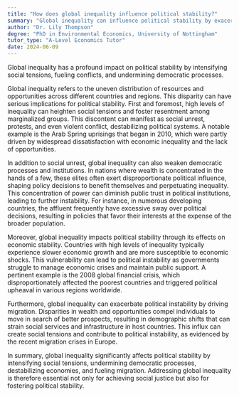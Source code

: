 ```yaml
---
title: "How does global inequality influence political stability?"
summary: "Global inequality can influence political stability by exacerbating social tensions, fuelling conflict, and undermining democratic processes."
author: "Dr. Lily Thompson"
degree: "PhD in Environmental Economics, University of Nottingham"
tutor_type: "A-Level Economics Tutor"
date: 2024-06-09
---
```


Global inequality has a profound impact on political stability by intensifying social tensions, fueling conflicts, and undermining democratic processes.

Global inequality refers to the uneven distribution of resources and opportunities across different countries and regions. This disparity can have serious implications for political stability. First and foremost, high levels of inequality can heighten social tensions and foster resentment among marginalized groups. This discontent can manifest as social unrest, protests, and even violent conflict, destabilizing political systems. A notable example is the Arab Spring uprisings that began in 2010, which were partly driven by widespread dissatisfaction with economic inequality and the lack of opportunities.

In addition to social unrest, global inequality can also weaken democratic processes and institutions. In nations where wealth is concentrated in the hands of a few, these elites often exert disproportionate political influence, shaping policy decisions to benefit themselves and perpetuating inequality. This concentration of power can diminish public trust in political institutions, leading to further instability. For instance, in numerous developing countries, the affluent frequently have excessive sway over political decisions, resulting in policies that favor their interests at the expense of the broader population.

Moreover, global inequality impacts political stability through its effects on economic stability. Countries with high levels of inequality typically experience slower economic growth and are more susceptible to economic shocks. This vulnerability can lead to political instability as governments struggle to manage economic crises and maintain public support. A pertinent example is the 2008 global financial crisis, which disproportionately affected the poorest countries and triggered political upheaval in various regions worldwide.

Furthermore, global inequality can exacerbate political instability by driving migration. Disparities in wealth and opportunities compel individuals to move in search of better prospects, resulting in demographic shifts that can strain social services and infrastructure in host countries. This influx can create social tensions and contribute to political instability, as evidenced by the recent migration crises in Europe.

In summary, global inequality significantly affects political stability by intensifying social tensions, undermining democratic processes, destabilizing economies, and fueling migration. Addressing global inequality is therefore essential not only for achieving social justice but also for fostering political stability.
    